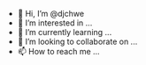 - 👋 Hi, I’m @djchwe
- 👀 I’m interested in ...
- 🌱 I’m currently learning ...
- 💞️ I’m looking to collaborate on ...
- 📫 How to reach me ...

<!---
djchwe/djchwe is a ✨ special ✨ repository because its `README.md` (this file) appears on your GitHub profile.
You can click the Preview link to take a look at your changes.
--->
